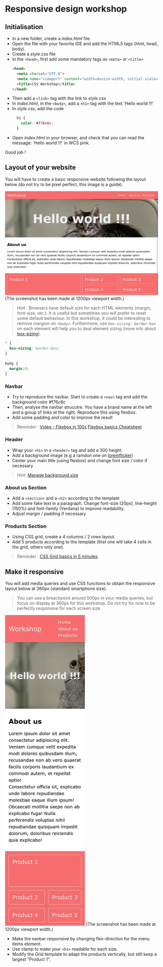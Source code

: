 # Responsive design workshop 

## Initialisation
- In a new folder, create a *index.html* file.
- Open the file with your favorite IDE and add the HTML5 tags (html, head, body).
- Create a *style.css* file
- In the `<head>`, first add some mandatory tags as `<meta>` or `<title>`
  ```html
  <head>
    <meta charset="UTF-8">
    <meta name="viewport" content="width=device-width, initial-scale=1.0">
    <title>CSS Workshop</title>
  </head>
  ```
- Then add a `<link>` tag with the link to *style.css*
- In *index.html*, in the `<body>`, add a `<h1>` tag with the text 'Hello world !!!'
- In *style.css*, add the code 
  ```css
    h1 {
      color: #f76c6c; 
    }
   ```
- Open *index.html* in your browser, and check that you can read the message: 'Hello world !!!' in WCS pink.

Good job !


## Layout of your website
You will have to create a basic responsive website following the layout below (do not try to be pixel perfect, this image is a guide). 

![Layout to reproduce](desktop_layout.jpg) (The screenshot has been made at 1200px viewport width.)

> Hint : Browsers have default size for each HTML elements (margin, font-size, etc.). It is useful but sometimes you will prefer to reset some default behaviour. In this workshop, it could be interesting to remove margion on `<body>`. Furthermore, use `box-sizing: border-box` on each element will help you to deal element sizing (more info about [box-sizing](https://developer.mozilla.org/fr/docs/Web/CSS/box-sizing)).
  ```css
  * {
    box-sizing: border-box;
  }

  body {
    margin:0;
  }
  ``` 


### Navbar
- Try to reproduce the navbar. Start to create a `<nav>` tag and add the background color #f76c6c
- Then, analyse the navbar strucutre. You have a brand name at the left and a group of links at the right. Reproduce this using flexbox.
- Add some padding and color to improve the result 

> Reminder : [Video - Flexbox in 100s](https://www.youtube.com/watch?v=K74l26pE4YA)
> [Flexbox basics Cheatsheet](https://jonitrythall.com/content/images/flexboxsheet.pdf)

### Header
- Wrap your `<h1>` in a `<header>` tag and add a 300 height. 
- Add a background image (e.g a ramdon one on [loremflicker](https://loremflickr.com/1200/300))
- Center your main title (using flexbox) and change font size / color if necessary

> Hint: [Manage background size](https://developer.mozilla.org/fr/docs/Web/CSS/background-size)

### About us Section
- Add a `<section>` and a `<h2>` according to the template
- Add some fake text in a paragraph. Change font-size (20px), line-height (150%) and font-family (Verdana) to improve readability.
- Adjust margin / padding if necessary

### Products Section
- Using CSS grid, create a 4 columns / 2 rows layout.
- Add 5 products according to the template (first one will take 4 cells in the grid, others only one).
> Reminder : [CSS Grid basics in 5 minutes](https://www.freecodecamp.org/news/learn-css-grid-in-5-minutes-f582e87b1228)

## Make it responsive
You will add media queries and use CSS functions to obtain the responsive layout below at 360px (standard smartphone size). 
> You can use a breackpoint around 500px in your media queries, but focus on display at 360px for this workshop. Do not try for now to be perfectly responsive for each screen size.

![Layout to reproduce](mobile_layout.jpg) (The screenshot has been made at 1200px viewport width.)

- Make the navbar responsive by changing flex-direction for the menu items element.
- Use clamp to make your `<h1>` readable for each size.
- Modify the Grid template to adapt the products vertically, but still keep a largest "Product 1".
